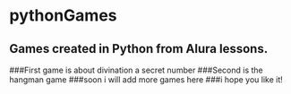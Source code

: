 # pythonGames

## Games created in Python from Alura lessons.
###First game is about divination a secret number
###Second is the hangman game
###soon i will add more games here
###i hope you like it!

